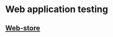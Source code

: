 # Web application testing 
## [Web-store](https://docs.google.com/spreadsheets/d/1GjvQJpenMSfGmbFh2T55HlBIq0vSpD4MjiM-04GcwUo/edit)
